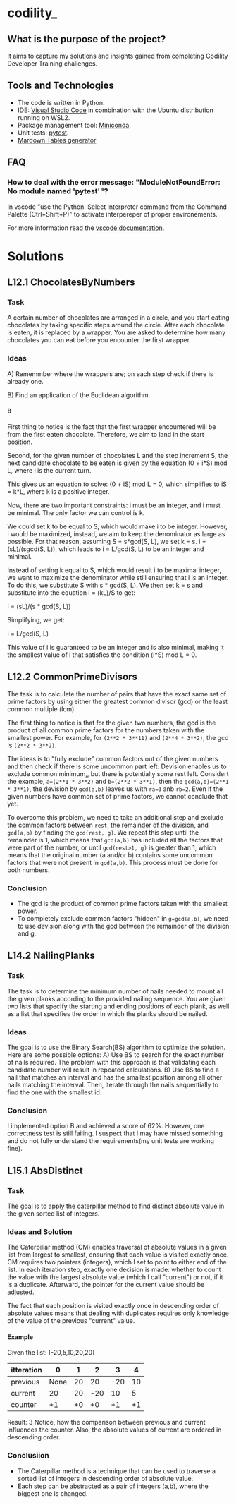 # codility_
## What is the purpose of the project?

It aims to capture my solutions and insights gained from completing Codility Developer Training challenges.

## Tools and Technologies

- The code is written in Python.
- IDE: [Visual Studio Code](https://code.visualstudio.com/docs)  in combination with the Ubuntu distribution running on WSL2.
- Package management tool: [Miniconda](https://docs.conda.io/en/latest/miniconda.html).
- Unit tests:  [pytest](https://docs.pytest.org/en/7.2.x/).
- [Mardown Tables generator](https://www.tablesgenerator.com/)

## FAQ

### How to deal with the error message: "ModuleNotFoundError: No module named 'pytest'"?
In vscode "use the Python: Select Interpreter command from the Command Palette (Ctrl+Shift+P)" to activate interpereper of proper environements.

For more information read the [vscode documentation](https://code.visualstudio.com/docs/python/environments).

# Solutions
## L12.1 ChocolatesByNumbers 
### Task
A certain number of chocolates are arranged in a circle, and you start eating chocolates by taking specific steps around the circle. After each chocolate is eaten, it is replaced by a wrapper. You are asked to determine how many chocolates you can eat before you encounter the first wrapper.
### Ideas
A) Rememmber where the wrappers are; on each step check if there is already one.

B) Find an application of the Euclidean algorithm.

#### B
First thing to notice is the fact that the first wrapper encountered will be from the first eaten chocolate. Therefore, we aim to land in the start position.

Second, for the given number of chocolates L and the step increment S, the next candidate chocolate to be eaten is given by the equation (0 + i*S) mod L, where i is the current turn.

This gives us an equation to solve: (0 + iS) mod L = 0, which simplifies to iS = k*L, where k is a positive integer.

Now, there are two important constraints: i must be an integer, and i must be minimal. The only factor we can control is k.

We could set k to be equal to S, which would make i to be integer. However, i would be maximized, instead, we aim to keep the denominator as large as possible. For that reason, assuming S = s*gcd(S, L), we set k = s.  i = (sL)/(sgcd(S, L)), which leads to i = L/gcd(S, L) to be an integer and minimal.

Instead of setting k equal to S, which would result i to be maximal integer, we want to maximize the denominator while still ensuring that i is an integer. To do this, we substitute S with s * gcd(S, L). We then set k = s and substitute into the equation i = (kL)/S to get:

i = (sL)/(s * gcd(S, L))

Simplifying, we get:

i = L/gcd(S, L)

This value of i is guaranteed to be an integer and is also minimal, making it the smallest value of i that satisfies the condition (i*S) mod L = 0.

## L12.2 CommonPrimeDivisors
The task is to calculate the number of pairs that have the exact same set of prime factors by using either the greatest common divisor (gcd) or the least common multiple (lcm).

The first thing to notice is that for the given two numbers, the gcd is the product of all common prime factors for the numbers taken with the smallest power. For example, for `(2**2 * 3**11)` and `(2**4 * 3**2)`, the gcd is `(2**2 * 3**2)`.

The ideas is to "fully exclude" common factors out of the given numbers and then check if there is some uncommon part left. Devision enables us to exclude common minimum,, but there is potentially some rest left. Considert the example, `a=(2**1 * 3**2)` and `b=(2**2 * 3**1)`, then the `gcd(a,b)=(2**1 * 3**1)`, the devision by `gcd(a,b)` leaves us with `ra=3` anb `rb=2`. Even if the given numbers have common set of prime factors, we cannot conclude that yet.

To overcome this problem, we need to take an additional step and exclude the common factors between `rest`, the remainder of the division, and `gcd(a,b)` by finding the `gcd(rest, g)`. We repeat this step until the remainder is 1, which means that `gcd(a,b)` has included all the factors that were part of the number, or until `gcd(rest>1, g)` is greater than 1, which means that the original number (a and/or b) contains some uncommon factors that were not present in `gcd(a,b)`. This process must be done for both numbers.

### Conclusion
- The gcd is the product of common prime factors taken with the smallest power. 
- To completely exclude common factors "hidden" in `g=gcd(a,b)`, we need to use devision along with the gcd between the remainder of the division and g.

## L14.2  NailingPlanks
### Task
The task is to determine the minimum number of nails needed to mount all the given planks according to the provided nailing sequence. You are given two lists that specify the starting and ending positions of each plank, as well as a list that specifies the order in which the planks should be nailed.

### Ideas
The goal is to use the Binary Search(BS) algorithm to optimize the solution. Here are some possible options:
A) Use BS to search for the exact number of nails required. The problem with this approach is that validating each candidate number will result in repeated calculations.
B) Use BS to find a nail that matches an interval and has the smallest position among all other nails matching the interval. Then, iterate through the nails sequentially to find the one with the smallest id.

### Conclusion
I implemented option B and achieved a score of 62%. However, one correctness test is still failing. I suspect that I may have missed something and do not fully understand the requirements(my unit tests are working fine).

## L15.1 AbsDistinct
### Task
The goal is to apply the caterpillar method to find distinct absolute value in the given sorted list of integers.
### Ideas and Solution
The Caterpillar method (CM) enables traversal of absolute values in a given list from largest to smallest, ensuring that each value is visited exactly once. CM requires two pointers (integers), which I set to point to either end of the list. In each iteration step, exactly one decision is made: whether to count the value with the largest absolute value (which I call "current") or not, if it is a duplicate. Afterward, the pointer for the current value should be adjusted.

The fact that each position is visited exactly once in descending order of absolute values means that dealing with duplicates requires only knowledge of the value of the previous "current" value.

#### Example
Given the list:  [-20,5,10,20,20]

| itteration | 0    | 1  | 2   | 3   | 4  |
|------------|------|----|-----|-----|----|
| previous   | None | 20 | 20  | -20 | 10 |
| current    | 20   | 20 | -20 | 10  | 5  |
| counter    | +1   | +0 | +0  | +1  | +1 |

Result: 3
Notice, how the comparison between previous and current influences the counter. Also, the absolute values of current are ordered in descending order.

### Conclusiion
- The Caterpillar method is a technique that can be used to traverse a sorted list of integers in descending order of absolute value.
- Each step can be abstracted as a pair of integers (a,b), where the biggest one is changed.
